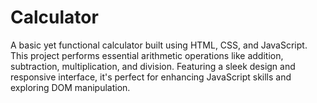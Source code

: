 # Calculator
A basic yet functional calculator built using HTML, CSS, and JavaScript. This project performs essential arithmetic operations like addition, subtraction, multiplication, and division. Featuring a sleek design and responsive interface, it's perfect for enhancing JavaScript skills and exploring DOM manipulation.
